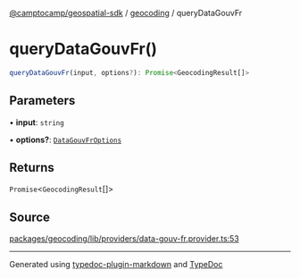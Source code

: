 [@camptocamp/geospatial-sdk](../../index.md) / [geocoding](../index.md) / queryDataGouvFr

# queryDataGouvFr()

```ts
queryDataGouvFr(input, options?): Promise<GeocodingResult[]>
```

## Parameters

• **input**: `string`

• **options?**: [`DataGouvFrOptions`](../interfaces/DataGouvFrOptions.md)

## Returns

`Promise`\<`GeocodingResult`[]\>

## Source

[packages/geocoding/lib/providers/data-gouv-fr.provider.ts:53](https://github.com/jahow/geospatial-sdk/blob/dbfbbb6/packages/geocoding/lib/providers/data-gouv-fr.provider.ts#L53)

***

Generated using [typedoc-plugin-markdown](https://www.npmjs.com/package/typedoc-plugin-markdown) and [TypeDoc](https://typedoc.org/)
